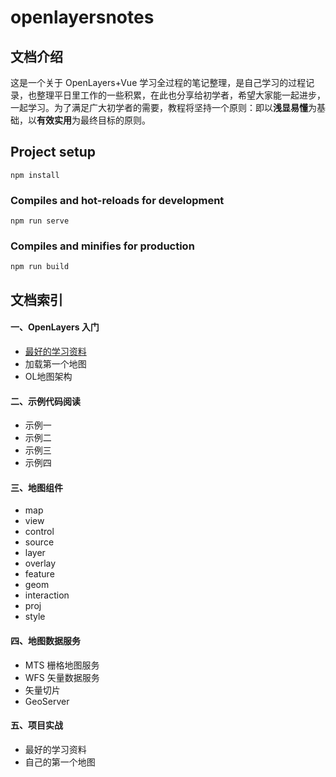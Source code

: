 # openlayersnotes

## 文档介绍

这是一个关于 OpenLayers+Vue 学习全过程的笔记整理，是自己学习的过程记录，也整理平日里工作的一些积累，在此也分享给初学者，希望大家能一起进步，一起学习。为了满足广大初学者的需要，教程将坚持一个原则：即以**浅显易懂**为基础，以**有效实用**为最终目标的原则。

## Project setup
```
npm install
```

### Compiles and hot-reloads for development
```
npm run serve
```

### Compiles and minifies for production
```
npm run build
```

## 文档索引

#### 一、OpenLayers 入门

- [最好的学习资料](https://github.com/lihaogis/OpenLayersNote/blob/master/note01/note01.md)
- 加载第一个地图
- OL地图架构

#### 二、示例代码阅读

- 示例一
- 示例二
- 示例三
- 示例四

#### 三、地图组件

- map
- view
- control
- source
- layer
- overlay
- feature
- geom
- interaction
- proj
- style

#### 四、地图数据服务

- MTS 栅格地图服务
- WFS 矢量数据服务
- 矢量切片
- GeoServer

#### 五、项目实战

- 最好的学习资料
- 自己的第一个地图
